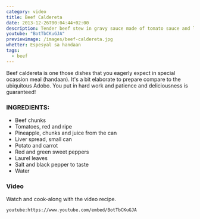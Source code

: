 ```yaml
---
category: video
title: Beef Caldereta
date: 2013-12-26T00:04:44+02:00
description: Tender beef stew in gravy sauce made of tomato sauce and liver spread
youtube: "BotTbCKuGJA"
previewimage: /images/beef-caldereta.jpg
whetter: Espesyal sa handaan
tags:
  - beef
---
```


Beef caldereta is one those dishes that you eagerly expect in special ocassion meal (handaan). It's a bit elaborate to prepare compare to the ubiquitous Adobo. You put in hard work and patience and deliciousness is guaranteed!

### INGREDIENTS:

- Beef chunks
- Tomatoes, red and ripe
- Pineapple, chunks and juice from the can
- Liver spread, small can
- Potato and carrot
- Red and green sweet peppers
- Laurel leaves
- Salt and black pepper to taste
- Water

### Video
Watch and cook-along with the video recipe.

`youtube:https://www.youtube.com/embed/BotTbCKuGJA`

